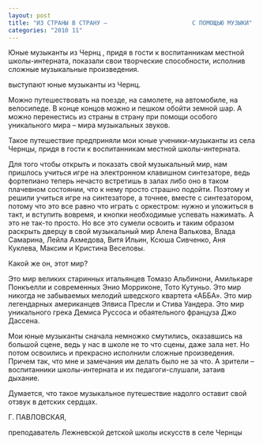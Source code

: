 ```yaml
---
layout: post
title: "ИЗ СТРАНЫ В СТРАНУ –                        С ПОМОЩЬЮ МУЗЫКИ"
categories: "2010 11"
---
```


Юные музыканты из Чернц , придя в гости к воспитанникам местной школы-интерната, показали свои творческие способности, исполнив сложные музыкальные произведения.

выступают юные музыканты из Чернц.



Можно путешествовать на поезде, на самолете, на автомобиле, на велосипеде. В конце концов можно и пешком обойти земной шар. А можно перенестись из страны в страну при помощи особого уникального мира – мира музыкальных звуков.

Такое путешествие предприняли мои юные ученики-музыканты из села Чернцы, придя в гости к воспитанникам местной школы-интерната.

Для того чтобы открыть и показать свой музыкальный мир, нам пришлось учиться игре на электронном клавишном синтезаторе, ведь фортепиано теперь нечасто встретишь в залах либо оно в таком плачевном состоянии, что к нему просто страшно подойти. Поэтому и решили учиться игре на синтезаторе, а точнее, вместе с синтезатором, потому что это все равно что играть с оркестром: нужно и уложиться в такт, и вступить вовремя, и кнопки необходимые успевать нажимать. А это не так-то просто. Но все это сумели освоить и таким образом раскрыть дверцу в свой музыкальный мир Алена Валькова, Влада Самарина, Лейла Ахмедова, Витя Ильин, Ксюша Сивченко, Аня Куклева, Максим и Кристина Веселовы.

Какой же он, этот мир?

Это мир великих старинных итальянцев Томазо Альбинони, Амилькаре Понкъелли и современных Энио Морриконе, Тото Кутуньо. Это мир никогда не забываемых мелодий шведского квартета «АББА». Это мир легендарных американцев Элвиса Пресли и Стива Уандера. Это мир уникального грека Демиса Руссоса и обаятельного француза Джо Дассена.

Мои юные музыканты сначала немножко смутились, оказавшись на большой сцене, ведь у нас в школе не то что сцены, даже зала нет. Но потом освоились и прекрасно исполнили сложные произведения. Причем так, что мне и замечания им делать было не за что. А зрители – воспитанники школы-интерната и их педагоги-слушали, затаив дыхание.

Думается, что такое музыкальное путешествие надолго оставит свой отзвук в детских сердцах.

Г. ПАВЛОВСКАЯ,

преподаватель Лежневской детской школы искусств в селе Чернцы


